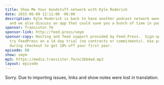 ```yaml
---
title: Show Me Your Goodstuff.network with Kyle Roderick
date: 2015-06-09 12:11:00 -06:00
description: Kyle Roderick is back to have another podcast network owner therapy session
  and we also discuss an app that could save you a bunch of time in your podcast production.
sponsor: Transistor.fm
sponsor-link: http://feed.press/smym
sponsor-copy: Hosting and feed support provided by Feed.Press.  Sign-up today and
  try FeedPress on a 14 day trial (no contracts or commitments). Use promo code "smym"
  during checkout to get 10% off your first year.
episode: 88
show: smym
mp3: https://media.transistor.fm/ec3bb4ad.mp3
layout: episode
---
```


Sorry. Due to importing issues, links and show notes were lost in translation.
